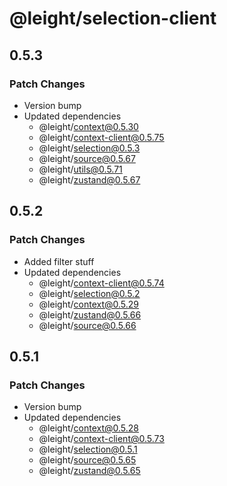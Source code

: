 # @leight/selection-client

## 0.5.3

### Patch Changes

- Version bump
- Updated dependencies
  - @leight/context@0.5.30
  - @leight/context-client@0.5.75
  - @leight/selection@0.5.3
  - @leight/source@0.5.67
  - @leight/utils@0.5.71
  - @leight/zustand@0.5.67

## 0.5.2

### Patch Changes

- Added filter stuff
- Updated dependencies
  - @leight/context-client@0.5.74
  - @leight/selection@0.5.2
  - @leight/context@0.5.29
  - @leight/zustand@0.5.66
  - @leight/source@0.5.66

## 0.5.1

### Patch Changes

- Version bump
- Updated dependencies
  - @leight/context@0.5.28
  - @leight/context-client@0.5.73
  - @leight/selection@0.5.1
  - @leight/source@0.5.65
  - @leight/zustand@0.5.65
